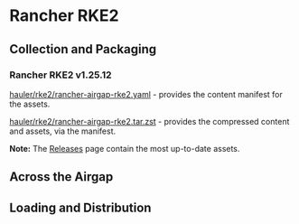 # Rancher RKE2

## Collection and Packaging

### Rancher RKE2 v1.25.12

[hauler/rke2/rancher-airgap-rke2.yaml](https://rancher-airgap.s3.amazonaws.com/0.6.2/hauler/rke2/rancher-airgap-rke2.yaml) - provides the content manifest for the assets.

[hauler/rke2/rancher-airgap-rke2.tar.zst](https://rancher-airgap.s3.amazonaws.com/0.6.2/hauler/rke2/rancher-airgap-rke2.tar.zst) - provides the compressed content and assets, via the manifest.

**Note:** The [Releases](https://github.com/zackbradys/rancher-airgap/releases) page contain the most up-to-date assets.

## Across the Airgap

## Loading and Distribution
